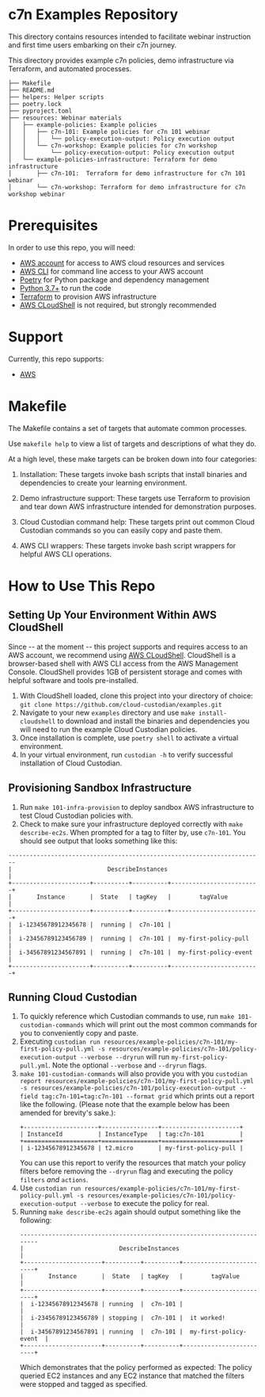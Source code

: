 # c7n Examples Repository 

This directory contains resources intended to facilitate webinar instruction and first time users embarking on their c7n journey.

This directory provides example c7n policies, demo infrastructure via Terraform, and automated processes.  

```
├── Makefile
├── README.md
├── helpers: Helper scripts
├── poetry.lock
├── pyproject.toml
├── resources: Webinar materials
│   ├── example-policies: Example policies
│   │   ├── c7n-101: Example policies for c7n 101 webinar
│   │   │   └── policy-execution-output: Policy execution output
│   │   └── c7n-workshop: Example policies for c7n workshop
│   │       └── policy-execution-output: Policy execution output
│   └── example-policies-infrastructure: Terraform for demo infrastructure
│       ├── c7n-101:  Terraform for demo infrastructure for c7n 101 webinar
│       └── c7n-workshop: Terraform for demo infrastructure for c7n workshop webinar
```

# Prerequisites

In order to use this repo, you will need:
* [AWS account](https://aws.amazon.com/) for access to AWS cloud resources and services
* [AWS CLI](https://aws.amazon.com/cli/) for command line access to your AWS account
* [Poetry](https://python-poetry.org/) for Python package and dependency management
* [Python 3.7+](https://www.python.org/) to run the code
* [Terraform](https://www.terraform.io/) to provision AWS infrastructure
* [AWS CLoudShell](https://aws.amazon.com/cloudshell/) is not required, but strongly recommended

# Support

Currently, this repo supports:

* [AWS](https://aws.amazon.com/)

# Makefile

The Makefile contains a set of targets that automate common processes.

Use `makefile help` to view a list of targets and descriptions of what they do.

At a high level, these make targets can be broken down into four categories:

1. Installation: These targets invoke bash scripts that install binaries and dependencies to create your learning environment.

2. Demo infrastructure support: These targets use Terraform to provision and tear down AWS infrastructure intended for demonstration purposes.

3. Cloud Custodian command help: These targets print out common Cloud Custodian commands so you can easily copy and paste them.

4. AWS CLI wrappers: These targets invoke bash script wrappers for helpful AWS CLI operations.

# How to Use This Repo
## Setting Up Your Environment Within AWS CloudShell
Since -- at the moment -- this project supports and requires access to an AWS account, we recommend using [AWS CLoudShell](https://aws.amazon.com/cloudshell/). CloudShell is a browser-based shell with AWS CLI access from the AWS Management Console. CloudShell provides 1GB of persistent storage and comes with helpful software and tools pre-installed.
1. With CloudShell loaded, clone this project into your directory of choice: `git clone https://github.com/cloud-custodian/examples.git`
2. Navigate to your new `examples` directory and use `make install-cloudshell` to download and install the binaries and dependencies you will need to run the example Cloud Custodian policies.
3. Once installation is complete, use `poetry shell` to activate a virtual environment.
4. In your virtual environment, run `custodian -h` to verify successful installation of Cloud Custodian.
## Provisioning Sandbox Infrastructure
1. Run `make 101-infra-provision` to deploy sandbox AWS infrastructure to test Cloud Custodian policies with.
2. Check to make sure your infrastructure deployed correctly with `make describe-ec2s`. When prompted for a tag to filter by, use `c7n-101`. You should see output that looks something like this:
```
------------------------------------------------------------------------
|                           DescribeInstances                          |
+----------------------+----------+----------+-------------------------+
|       Instance       |  State   | tagKey   |        tagValue         |
+----------------------+----------+----------+-------------------------+
|  i-12345678912345678 |  running |  c7n-101 |                         |
|  i-23456789123456789 |  running |  c7n-101 |  my-first-policy-pull   |
|  i-34567891234567891 |  running |  c7n-101 |  my-first-policy-event  |
+----------------------+----------+----------+-------------------------+
```
## Running Cloud Custodian
1. To quickly reference which Custodian commands to use, run `make 101-custodian-commands` which will print out the most common commands for you to conveniently copy and paste.
2. Executing `custodian run resources/example-policies/c7n-101/my-first-policy-pull.yml -s resources/example-policies/c7n-101/policy-execution-output --verbose --dryrun` will run `my-first-policy-pull.yml`. Note the optional `--verbose` and `--dryrun` flags.
3. `make 101-custodian-commands` will also provide you with you `custodian report resources/example-policies/c7n-101/my-first-policy-pull.yml -s resources/example-policies/c7n-101/policy-execution-output --field tag:c7n-101=tag:c7n-101 --format grid` which prints out a report like the following. (Please note that the example below has been amended for brevity's sake.):
    ```
    +---------------------+----------------+----------------------+
    | InstanceId          | InstanceType   | tag:c7n-101          |
    +=====================+================+======================+
    | i-12345678912345678 | t2.micro       | my-first-policy-pull |
    ```
    You can use this report to verify the resources that match your policy filters before removing the `--dryrun` flag and executing the policy `filters` _and_ `actions`.
4. Use `custodian run resources/example-policies/c7n-101/my-first-policy-pull.yml -s resources/example-policies/c7n-101/policy-execution-output --verbose` to execute the policy for real.
5. Running `make describe-ec2s` again should output something like the following:
    ```
    ------------------------------------------------------------------------
    |                           DescribeInstances                          |
    +----------------------+----------+----------+-------------------------+
    |       Instance       |  State   | tagKey   |        tagValue         |
    +----------------------+----------+----------+-------------------------+
    |  i-12345678912345678 | running  |  c7n-101 |                         |
    |  i-23456789123456789 | stopping |  c7n-101 |  it worked!             |
    |  i-34567891234567891 | running  |  c7n-101 |  my-first-policy-event  |
    +----------------------+----------+----------+-------------------------+
    ```
    Which demonstrates that the policy performed as expected: The policy queried EC2 instances and any EC2 instance that matched the filters were stopped and tagged as specified.
